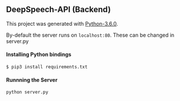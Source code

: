 ## DeepSpeech-API (Backend)

This project was generated with [Python-3.6.0](https://www.python.org/downloads/release/python-360/).

By-default the server runs on `localhost:80`. These can be changed in server.py

#### Installing Python bindings

```
$ pip3 install requirements.txt
```

#### Runnning the Server

```bash
python server.py
```
